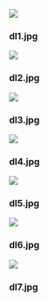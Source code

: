 <img src="LAB_1/dl1.jpg"> <br>
<h3>dl1.jpg</h3>

<img src="LAB_1/dl2.jpg"> <br>
<h3>dl2.jpg</h3>

<img src="LAB_1/dl3.jpg"> <br>
<h3>dl3.jpg</h3>

<img src="LAB_1/dl4.jpg"> <br>
<h3>dl4.jpg</h3>

<img src="LAB_1/dl5.jpg"> <br>
<h3>dl5.jpg</h3>

<img src="LAB_1/dl6.jpg"> <br>
<h3>dl6.jpg</h3>

<img src="LAB_1/dl7.jpg"> <br>
<h3>dl7.jpg</h3>